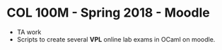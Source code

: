 # COL 100M - Spring 2018 - Moodle

- TA work
- Scripts to create several **VPL** online lab exams in OCaml on moodle.

